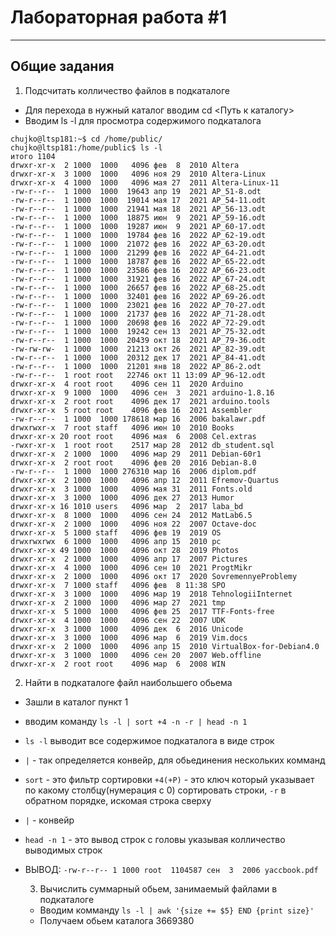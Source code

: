 # Лабораторная работа #1
---

## Общие задания
1. Подсчитать колличество файлов в подкаталоге
  - Для перехода в нужный каталог вводим cd <Путь к каталогу>
  - Вводим ls -l для просмотра содержимого подкаталога
  
  ```
  chujko@ltsp181:~$ cd /home/public/
chujko@ltsp181:/home/public$ ls -l
итого 1104
drwxr-xr-x  2 1000  1000   4096 фев  8  2010 Altera
drwxr-xr-x  3 1000  1000   4096 ноя 29  2010 Altera-Linux
drwxr-xr-x  4 1000  1000   4096 мая 27  2011 Altera-Linux-11
-rw-r--r--  1 1000  1000  19643 апр 19  2021 AP_51-8.odt
-rw-r--r--  1 1000  1000  19014 мая 17  2021 AP_54-11.odt
-rw-r--r--  1 1000  1000  21941 мая 18  2021 AP_56-13.odt
-rw-r--r--  1 1000  1000  18875 июн  9  2021 AP_59-16.odt
-rw-r--r--  1 1000  1000  19287 июн  9  2021 AP_60-17.odt
-rw-r--r--  1 1000  1000  19784 фев 16  2022 AP_62-19.odt
-rw-r--r--  1 1000  1000  21072 фев 16  2022 AP_63-20.odt
-rw-r--r--  1 1000  1000  21299 фев 16  2022 AP_64-21.odt
-rw-r--r--  1 1000  1000  18787 фев 16  2022 AP_65-22.odt
-rw-r--r--  1 1000  1000  23586 фев 16  2022 AP_66-23.odt
-rw-r--r--  1 1000  1000  31921 фев 16  2022 AP_67-24.odt
-rw-r--r--  1 1000  1000  26657 фев 16  2022 AP_68-25.odt
-rw-r--r--  1 1000  1000  32401 фев 16  2022 AP_69-26.odt
-rw-r--r--  1 1000  1000  23021 фев 16  2022 AP_70-27.odt
-rw-r--r--  1 1000  1000  21737 фев 16  2022 AP_71-28.odt
-rw-r--r--  1 1000  1000  20698 фев 16  2022 AP_72-29.odt
-rw-r--r--  1 1000  1000  19242 сен 13  2021 AP_75-32.odt
-rw-r--r--  1 1000  1000  20439 окт 18  2021 AP_79-36.odt
-rw-rw-rw-  1 1000  1000  21213 окт 26  2021 AP_82-39.odt
-rw-r--r--  1 1000  1000  20312 дек 17  2021 AP_84-41.odt
-rw-r--r--  1 1000  1000  21201 янв 18  2022 AP_86-2.odt
-rw-r--r--  1 root root   22746 окт 11 13:09 AP_96-12.odt
drwxr-xr-x  4 root root    4096 сен 11  2020 Arduino
drwxr-xr-x  9 1000  1000   4096 сен  3  2021 arduino-1.8.16
drwxr-xr-x  2 root root    4096 дек 17  2021 arduino.tools
drwxr-xr-x  5 root root    4096 фев 16  2021 Assembler
-rw-r--r--  1 1000  1000 178618 мар 16  2006 bakalawr.pdf
drwxrwxr-x  7 root staff   4096 июн 10  2010 Books
drwxr-xr-x 20 root root    4096 мая  6  2008 Cel.extras
-rwxr-xr-x  1 root root    2517 мар 28  2012 db_student.sql
drwxr-xr-x  2 1000  1000   4096 мар 29  2011 Debian-60r1
drwxr-xr-x  2 root root    4096 фев 20  2016 Debian-8.0
-rw-r--r--  1 1000  1000 276310 мар 16  2006 diplom.pdf
drwxr-xr-x  2 1000  1000   4096 апр 12  2011 Efremov-Quartus
drwxr-xr-x  3 1000  1000   4096 мая 31  2011 Fonts.old
drwxr-xr-x  3 1000  1000   4096 дек 27  2013 Humor
drwxr-xr-x 16 1010 users   4096 мар  2  2017 laba_bd
drwxr-xr-x  8 1000  1000   4096 сен 24  2012 MatLab6.5
drwxr-xr-x  2 1000  1000   4096 ноя 22  2007 Octave-doc
drwxr-xr-x  5 1000 staff   4096 фев 19  2019 OS
drwxrwxrwx  6 1000  1000   4096 апр 15  2010 pc
drwxr-xr-x 49 1000  1000   4096 окт 28  2019 Photos
drwxr-xr-x  2 1000  1000   4096 апр 17  2007 Pictures
drwxr-xr-x  4 1000  1000   4096 сен 10  2021 ProgtMikr
drwxr-xr-x  2 1000  1000   4096 окт 17  2020 SovremennyeProblemy
drwxr-xr-x  7 1000 staff   4096 фев  8 11:38 SPO
drwxr-xr-x  3 1000  1000   4096 мар 19  2018 TehnologiiInternet
drwxr-xr-x  2 1000  1000   4096 мар 27  2021 tmp
drwxr-xr-x  5 1000  1000   4096 фев 25  2017 TTF-Fonts-free
drwxr-xr-x  4 1000  1000   4096 сен 22  2007 UDK
drwxr-xr-x  3 1000  1000   4096 дек  6  2016 Unicode
drwxr-xr-x  3 1000  1000   4096 мар  6  2019 Vim.docs
drwxr-xr-x  2 1000  1000   4096 апр 15  2010 VirtualBox-for-Debian4.0
drwxr-xr-x  3 1000  1000   4096 сен 20  2007 Web.offline
drwxr-xr-x  2 root root    4096 мар  6  2008 WIN

  ```
  2. Найти в подкаталоге файл наибольшего обьема

- Зашли в каталог пункт 1
- вводим команду ```ls -l | sort +4 -n -r | head -n 1```
- ```ls -l``` выводит все содержимое подкаталога в виде строк
- ```|``` - так определяется конвейр, для обьединения нескольких комманд
- ```sort``` - это фильтр сортировки ```+4(+Р)``` - это ключ который указывает по какому столбцу(нумерация с 0) сортировать строки, ```-r``` в обратном порядке, искомая строка сверху
- ```|``` - конвейр
- ```head -n 1``` - это вывод строк с головы указывая колличество выводимых строк
- ВЫВОД: ```-rw-r--r-- 1 1000 root  1104587 сен  3  2006 yaccbook.pdf```


  3. Вычислить суммарный обьем, занимаемый файлами в подкаталоге
    - Вводим комманду ```ls -l | awk '{size += $5} END {print size}'```
    - Получаем обьем каталога 3669380
